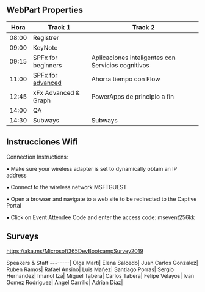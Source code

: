 ## WebPart Properties
 
Hora |Track 1|Track 2| 
-----|--------------------|--------------------|
08:00| Registrer| |
09:00| KeyNote| |
09:15| SPFx for beginners | Aplicaciones inteligentes con Servicios cognitivos|  
11:00| [SPFx for advanced](./SPfx-Advanced/README.md)| Ahorra tiempo con Flow | 
12:45| xFx Advanced & Graph | PowerApps de principio a fin | 
14:00| QA|  | 
14:30| Subways| Subways | 

## Instrucciones Wifi
Connection Instructions:

• Make sure your wireless adapter is set to dynamically obtain an IP address

• Connect to the wireless network MSFTGUEST

• Open a browser and navigate to a web site to be redirected to the Captive Portal

• Click on Event Attendee Code and enter the access code: msevent256kk

## Surveys
https://aka.ms/Microsoft365DevBootcampSurvey2019 


Speakers & Staff
--------|
Olga Martí|
Elena Salcedo|
Juan Carlos Gonzalez|
Ruben Ramos|
Rafael Ansino|
Luis Mañez|
Santiago Porras|
Sergio Hernandez|
Imanol Iza|
Miguel Tabera|
Carlos Tabera|
Felipe Velayos|
Ivan Gomez Rodriguez|
Angel Carrillo|
Adrian Díaz|
